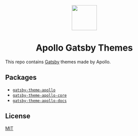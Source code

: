 <div align="center">
  <img height="80" src="https://i.imgur.com/RcWoDL4.png">
  <h1 align="center">Apollo Gatsby Themes</h1>
</div>

This repo contains [Gatsby](https://gatsbyjs.org) themes made by Apollo. 

## Packages

- [`gatsby-theme-apollo`](./packages/gatsby-theme-apollo)
- [`gatsby-theme-apollo-core`](./packages/gatsby-theme-apollo-core)
- [`gatsby-theme-apollo-docs`](./packages/gatsby-theme-apollo-docs)

## License

[MIT](./LICENSE)
